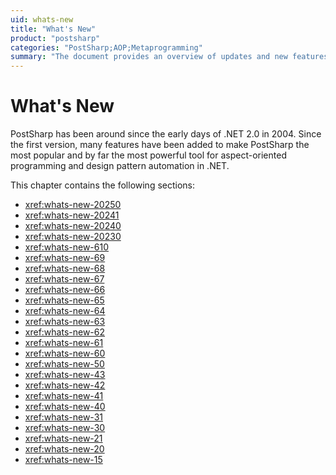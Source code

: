 ```yaml
---
uid: whats-new
title: "What's New"
product: "postsharp"
categories: "PostSharp;AOP;Metaprogramming"
summary: "The document provides an overview of updates and new features added to PostSharp, a popular tool for aspect-oriented programming in .NET, since 2004."
---
```

# What's New

PostSharp has been around since the early days of .NET 2.0 in 2004. Since the first version, many features have been added to make PostSharp the most popular and by far the most powerful tool for aspect-oriented programming and design pattern automation in .NET.

This chapter contains the following sections:

* <xref:whats-new-20250>
* <xref:whats-new-20241>
* <xref:whats-new-20240>
* <xref:whats-new-20230>
* <xref:whats-new-610>
* <xref:whats-new-69>
* <xref:whats-new-68>
* <xref:whats-new-67>
* <xref:whats-new-66>
* <xref:whats-new-65>
* <xref:whats-new-64>
* <xref:whats-new-63>
* <xref:whats-new-62>
* <xref:whats-new-61>
* <xref:whats-new-60>
* <xref:whats-new-50>
* <xref:whats-new-43>
* <xref:whats-new-42>
* <xref:whats-new-41>
* <xref:whats-new-40>
* <xref:whats-new-31>
* <xref:whats-new-30>
* <xref:whats-new-21>
* <xref:whats-new-20>
* <xref:whats-new-15>


